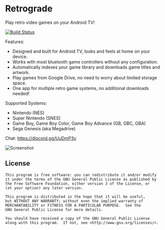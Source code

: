 # Retrograde

Play retro video games on your Android TV!

[![Build Status](https://travis-ci.org/retrograde/retrograde-android.svg?branch=fix-travis)](https://travis-ci.org/retrograde/retrograde-android)

Features:
- Designed and built for Android TV, looks and feels at home on your device.
- Works with most bluetooth game controllers without any configuration.
- Automatically indexes your game library and downloads game titles and artwork.
- Play games from Google Drive, no need to worry about limited storage space.
- One app for multiple retro game systems, no additional downloads needed!

Supported Systems:
- Nintendo (NES)
- Super Nintendo (SNES)
- Game Boy, Game Boy Color, Game Boy Advance (GB, GBC, GBA)
- Sega Genesis (aka Megadrive)

Chat: https://discord.gg/UuDmP3v

![Screenshot](https://retrograde.github.io/images/screenshot1.png)

## License

    This program is free software: you can redistribute it and/or modify
    it under the terms of the GNU General Public License as published by
    the Free Software Foundation, either version 3 of the License, or
    (at your option) any later version.

    This program is distributed in the hope that it will be useful,
    but WITHOUT ANY WARRANTY; without even the implied warranty of
    MERCHANTABILITY or FITNESS FOR A PARTICULAR PURPOSE.  See the
    GNU General Public License for more details.

    You should have received a copy of the GNU General Public License
    along with this program.  If not, see <http://www.gnu.org/licenses/>.
